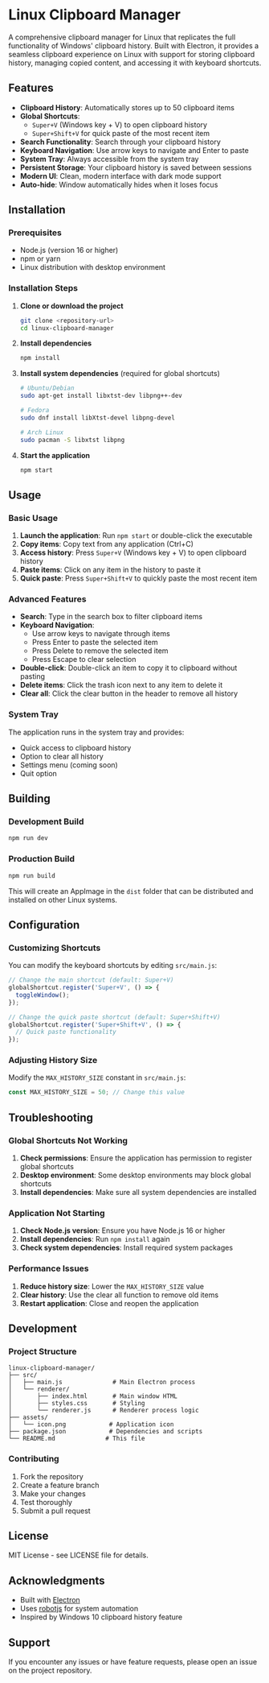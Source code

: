 # Linux Clipboard Manager

A comprehensive clipboard manager for Linux that replicates the full functionality of Windows' clipboard history. Built with Electron, it provides a seamless clipboard experience on Linux with support for storing clipboard history, managing copied content, and accessing it with keyboard shortcuts.

## Features

- **Clipboard History**: Automatically stores up to 50 clipboard items
- **Global Shortcuts**: 
  - `Super+V` (Windows key + V) to open clipboard history
  - `Super+Shift+V` for quick paste of the most recent item
- **Search Functionality**: Search through your clipboard history
- **Keyboard Navigation**: Use arrow keys to navigate and Enter to paste
- **System Tray**: Always accessible from the system tray
- **Persistent Storage**: Your clipboard history is saved between sessions
- **Modern UI**: Clean, modern interface with dark mode support
- **Auto-hide**: Window automatically hides when it loses focus

## Installation

### Prerequisites

- Node.js (version 16 or higher)
- npm or yarn
- Linux distribution with desktop environment

### Installation Steps

1. **Clone or download the project**
   ```bash
   git clone <repository-url>
   cd linux-clipboard-manager
   ```

2. **Install dependencies**
   ```bash
   npm install
   ```

3. **Install system dependencies** (required for global shortcuts)
   ```bash
   # Ubuntu/Debian
   sudo apt-get install libxtst-dev libpng++-dev
   
   # Fedora
   sudo dnf install libXtst-devel libpng-devel
   
   # Arch Linux
   sudo pacman -S libxtst libpng
   ```

4. **Start the application**
   ```bash
   npm start
   ```

## Usage

### Basic Usage

1. **Launch the application**: Run `npm start` or double-click the executable
2. **Copy items**: Copy text from any application (Ctrl+C)
3. **Access history**: Press `Super+V` (Windows key + V) to open clipboard history
4. **Paste items**: Click on any item in the history to paste it
5. **Quick paste**: Press `Super+Shift+V` to quickly paste the most recent item

### Advanced Features

- **Search**: Type in the search box to filter clipboard items
- **Keyboard Navigation**: 
  - Use arrow keys to navigate through items
  - Press Enter to paste the selected item
  - Press Delete to remove the selected item
  - Press Escape to clear selection
- **Double-click**: Double-click an item to copy it to clipboard without pasting
- **Delete items**: Click the trash icon next to any item to delete it
- **Clear all**: Click the clear button in the header to remove all history

### System Tray

The application runs in the system tray and provides:
- Quick access to clipboard history
- Option to clear all history
- Settings menu (coming soon)
- Quit option

## Building

### Development Build

```bash
npm run dev
```

### Production Build

```bash
npm run build
```

This will create an AppImage in the `dist` folder that can be distributed and installed on other Linux systems.

## Configuration

### Customizing Shortcuts

You can modify the keyboard shortcuts by editing `src/main.js`:

```javascript
// Change the main shortcut (default: Super+V)
globalShortcut.register('Super+V', () => {
  toggleWindow();
});

// Change the quick paste shortcut (default: Super+Shift+V)
globalShortcut.register('Super+Shift+V', () => {
  // Quick paste functionality
});
```

### Adjusting History Size

Modify the `MAX_HISTORY_SIZE` constant in `src/main.js`:

```javascript
const MAX_HISTORY_SIZE = 50; // Change this value
```

## Troubleshooting

### Global Shortcuts Not Working

1. **Check permissions**: Ensure the application has permission to register global shortcuts
2. **Desktop environment**: Some desktop environments may block global shortcuts
3. **Install dependencies**: Make sure all system dependencies are installed

### Application Not Starting

1. **Check Node.js version**: Ensure you have Node.js 16 or higher
2. **Install dependencies**: Run `npm install` again
3. **Check system dependencies**: Install required system packages

### Performance Issues

1. **Reduce history size**: Lower the `MAX_HISTORY_SIZE` value
2. **Clear history**: Use the clear all function to remove old items
3. **Restart application**: Close and reopen the application

## Development

### Project Structure

```
linux-clipboard-manager/
├── src/
│   ├── main.js              # Main Electron process
│   └── renderer/
│       ├── index.html       # Main window HTML
│       ├── styles.css       # Styling
│       └── renderer.js      # Renderer process logic
├── assets/
│   └── icon.png            # Application icon
├── package.json            # Dependencies and scripts
└── README.md              # This file
```

### Contributing

1. Fork the repository
2. Create a feature branch
3. Make your changes
4. Test thoroughly
5. Submit a pull request

## License

MIT License - see LICENSE file for details.

## Acknowledgments

- Built with [Electron](https://electronjs.org/)
- Uses [robotjs](https://robotjs.io/) for system automation
- Inspired by Windows 10 clipboard history feature

## Support

If you encounter any issues or have feature requests, please open an issue on the project repository. 